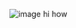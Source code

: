 ![image](https://github.com/RavinderSingh-ST/SeleniumJavaDemo/assets/130690446/4b300b4e-75c4-4804-ac0a-a759b5e64551)
hi
how
